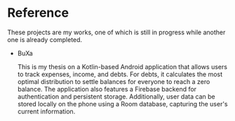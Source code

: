 # Reference
These projects are my works, one of which is still in progress while another one is already completed.


* BuXa
  
  This is my thesis on a Kotlin-based Android application that allows users to track expenses, income, and debts. For debts, it calculates the most optimal distribution to settle balances for everyone to reach a zero balance. The application also features a Firebase backend for authentication and persistent storage. Additionally, user data can be stored locally on the phone using a Room database, capturing the user's current information.
